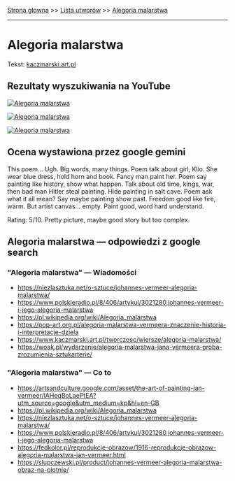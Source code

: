 [Strona głowna](../index.md) >> [Lista utworów](../list.md) >> [Alegoria malarstwa](9.md)

---

# Alegoria malarstwa

Tekst: [kaczmarski.art.pl](https://www.kaczmarski.art.pl/tworczosc/wiersze/alegoria-malarstwa/)

## Rezultaty wyszukiwania na YouTube

[![Alegoria malarstwa](http://img.youtube.com/vi/DGl0OMBlD68/0.jpg)](https://www.youtube.com/watch?v=DGl0OMBlD68 "Jacek Kaczmarski - Alegoria malarstwa - YouTube")

[![Alegoria malarstwa](http://img.youtube.com/vi/zwGzwRMLPY4/0.jpg)](https://www.youtube.com/watch?v=zwGzwRMLPY4 "TRIADA POETICA - Alegoria malarstwa Jacek Kaczmarski - YouTube")

[![Alegoria malarstwa](http://img.youtube.com/vi/8ps_lL6tBoM/0.jpg)](https://www.youtube.com/watch?v=8ps_lL6tBoM "Jacek Kaczmarski -  Lekcja Historii  - Alegoria malarstwa - YouTube")

## Ocena wystawiona przez google gemini

This poem... Ugh. Big words, many things. Poem talk about girl, Klio. She wear blue dress, hold horn and book. Fancy man paint her. Poem say painting like history, show what happen. Talk about old time, kings, war, then bad man Hitler steal painting. Hide painting in salt cave. Poem ask what it all mean? Say maybe painting show past. Freedom good like fire, warm. But artist canvas... empty. Paint good, word hard understand.

Rating: 5/10. Pretty picture, maybe good story but too complex.


## Alegoria malarstwa — odpowiedzi z google search

### "Alegoria malarstwa" — Wiadomości

 - <https://niezlasztuka.net/o-sztuce/johannes-vermeer-alegoria-malarstwa/>
 - <https://www.polskieradio.pl/8/406/artykul/3021280,johannes-vermeer-i-jego-alegoria-malarstwa>
 - <https://pl.wikipedia.org/wiki/Alegoria_malarstwa>
 - <https://pop-art.org.pl/alegoria-malarstwa-vermeera-znaczenie-historia-i-interpretacje-dziela>
 - <https://www.kaczmarski.art.pl/tworczosc/wiersze/alegoria-malarstwa/>
 - <https://woak.pl/wydarzenie/alegoria-malarstwa-jana-vermeera-proba-zrozumienia-sztukarterie/>

### "Alegoria malarstwa" — Co to

 - <https://artsandculture.google.com/asset/the-art-of-painting-jan-vermeer/lAHeqBoLaePtEA?utm_source=google&utm_medium=kp&hl=en-GB>
 - <https://pl.wikipedia.org/wiki/Alegoria_malarstwa>
 - <https://niezlasztuka.net/o-sztuce/johannes-vermeer-alegoria-malarstwa/>
 - <https://www.polskieradio.pl/8/406/artykul/3021280,johannes-vermeer-i-jego-alegoria-malarstwa>
 - <https://fedkolor.pl/reprodukcje-obrazow/1916-reprodukcje-obrazow-alegoria-malarstwa-jan-vermeer.html>
 - <https://slupczewski.pl/product/johannes-vermeer-alegoria-malarstwa-obraz-na-plotnie/>

